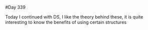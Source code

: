 #Day 339

Today I continued with DS, I like the theory behind these, it is quite interesting to know the benefits of using certain structures